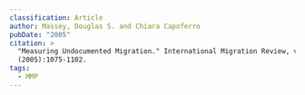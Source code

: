 ```yaml
---
classification: Article
author: Massey, Douglas S. and Chiara Capoferro
pubDate: "2005"
citation: >
  "Measuring Undocumented Migration." International Migration Review, vol. 38
  (2005):1075-1102.
tags:
  - MMP
---
```

